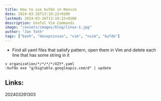 ```yaml
---
title: How to use bufdo in Neovim
date: 2024-03-26T13:19:22+0100
lastmod: 2024-03-26T13:19:22+0100
description: Useful Vim Commands
image: "/assets/images/blog/linux-1.jpg"
author: "Jan Toth"
tags: ["bash", "devopsinuse", "vim", "nvim", "bufdo"]
---
```


- Find all yaml files that satisfy pattern, open them in Vim and delete each line that has some string in it

```
v organization/*/*/*/*/XZY*.yaml
:bufdo exe "g/bigtable.googleapis.com/d" | update
```


## Links:

202403261303
